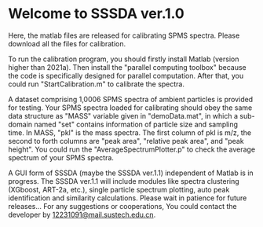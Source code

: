 # Welcome to SSSDA ver.1.0
  Here, the matlab files are released for calibrating SPMS spectra. Please download all the files for calibration.
 
  To run the calibration program, you should firstly install Matlab (version higher than 2021a). Then install the "parallel computing toolbox" because the code is specifically designed for parallel computation. After that, you could run "StartCalibration.m" to calibrate the spectra.

   A dataset comprising 1,0006 SPMS spectra of ambient particles is provided for testing. Your SPMS spectra loaded for calibrating should obey the same data structure as "MASS" variable given in "demoData.mat", in which a sub-domain named "set" contains information of particle size and sampling time. In MASS, "pkl" is the mass spectra. The first column of pkl is m/z, the second to forth columns are "peak area", "relative peak area", and "peak height". You could run the "AverageSpectrumPlotter.p" to check the average spectrum of your SPMS spectra.
 
  A GUI form of SSSDA (maybe the SSSDA ver.1.1) independent of Matlab is in progress. The SSSDA ver.1.1 will include modules like spectra clustering (XGboost, ART-2a, etc.), single particle spectrum plotting, auto peak identification and similarity calculations. Please wait in patience for future releases...
  For any suggestions or cooperations, You could contact the developer by 12231091@mail.sustech.edu.cn.
